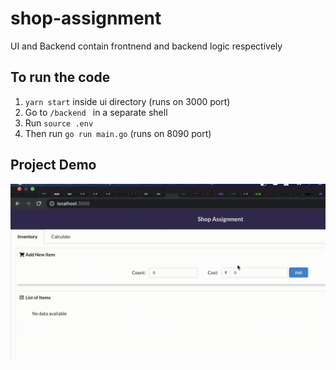 # shop-assignment

UI and Backend contain frontnend and backend logic respectively

## To run the code

1. `yarn start` inside ui directory (runs on 3000 port)
2. Go to `/backend ` in a separate shell
3. Run `source .env`
4. Then run `go run main.go` (runs on 8090 port)

## Project Demo

<img src="https://github.com/shra1dhar/shop-assignment/blob/development/assets/gif_demo.gif?raw=true" width="" alt=""/>
